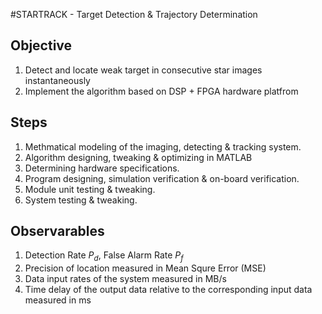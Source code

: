 #STARTRACK - Target Detection & Trajectory Determination

## Objective

1. Detect and locate weak target in consecutive star images instantaneously 
2. Implement the algorithm based on DSP + FPGA hardware platfrom

## Steps
1. Methmatical modeling of the imaging, detecting & tracking system.
2. Algorithm designing, tweaking & optimizing in MATLAB
3. Determining hardware specifications.
4. Program designing, simulation verification & on-board verification.
5. Module unit testing & tweaking.
6. System testing & tweaking.


## Observarables
1. Detection Rate $P_d$, False Alarm Rate $P_f$
2. Precision of location measured in Mean Squre Error (MSE)
3. Data input rates of the system measured in MB/s
4. Time delay of the output data relative to the corresponding input data measured in ms



